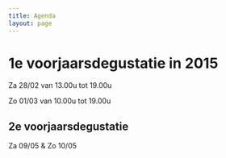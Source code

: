 ```yaml
---
title: Agenda 
layout: page
---
```


1e voorjaarsdegustatie in 2015
==============================
Za 28/02 van 13.00u tot 19.00u 

Zo 01/03 van 10.00u tot 19.00u

2e voorjaarsdegustatie
----------------------

Za 09/05 & Zo 10/05









